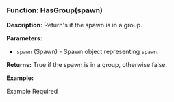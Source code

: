 ### Function: HasGroup(spawn)

**Description:**
Return's if the spawn is in a group.

**Parameters:**
- `spawn` (Spawn) - Spawn object representing `spawn`.

**Returns:** True if the spawn is in a group, otherwise false.

**Example:**

Example Required
